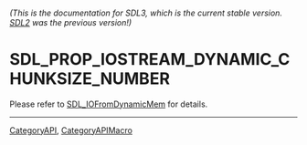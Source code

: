 ###### (This is the documentation for SDL3, which is the current stable version. [SDL2](https://wiki.libsdl.org/SDL2/) was the previous version!)
# SDL_PROP_IOSTREAM_DYNAMIC_CHUNKSIZE_NUMBER

Please refer to [SDL_IOFromDynamicMem](SDL_IOFromDynamicMem) for details.

----
[CategoryAPI](CategoryAPI), [CategoryAPIMacro](CategoryAPIMacro)

